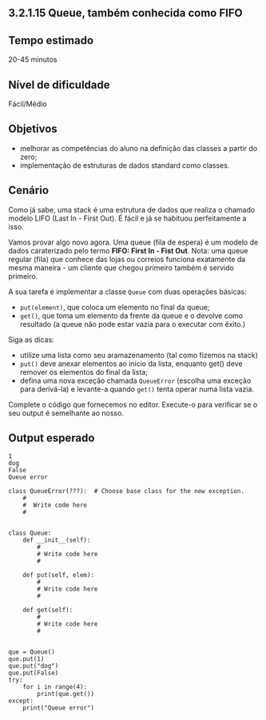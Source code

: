 ## 3.2.1.15 Queue, também conhecida como FIFO

## Tempo estimado
20-45 minutos

## Nível de dificuldade
Fácil/Médio

## Objetivos
* melhorar as competências do aluno na definição das classes a partir do zero;
* implementação de estruturas de dados standard como classes.

## Cenário
Como já sabe, uma stack é uma estrutura de dados que realiza o chamado modelo LIFO (Last In - First Out). É fácil e já se habituou perfeitamente a isso.

Vamos provar algo novo agora. Uma queue (fila de espera) é um modelo de dados caraterizado pelo termo **FIFO: First In - Fist Out**. Nota: uma queue regular (fila) que conhece das lojas ou correios funciona exatamente da mesma maneira - um cliente que chegou primeiro também é servido primeiro.

A sua tarefa é implementar a classe `Queue` com duas operações básicas:

* `put(element)`, que coloca um elemento no final da queue;
* `get()`, que toma um elemento da frente da queue e o devolve como resultado (a queue não pode estar vazia para o executar com êxito.)

Siga as dicas:

* utilize uma lista como seu aramazenamento (tal como fizemos na stack)
* `put()` deve anexar elementos ao início da lista, enquanto get() deve remover os elementos do final da lista;
* defina uma nova exceção chamada `QueueError` (escolha uma exceção para derivá-la) e levante-a quando `get()` tenta operar numa lista vazia.

Complete o código que fornecemos no editor. Execute-o para verificar se o seu output é semelhante ao nosso.

## Output esperado

```
1
dog
False
Queue error
```

```
class QueueError(???):  # Choose base class for the new exception.
    #
    #  Write code here
    #


class Queue:
    def __init__(self):
        #
        # Write code here
        #

    def put(self, elem):
        #
        # Write code here
        #

    def get(self):
        #
        # Write code here
        #


que = Queue()
que.put(1)
que.put("dog")
que.put(False)
try:
    for i in range(4):
        print(que.get())
except:
    print("Queue error")

```